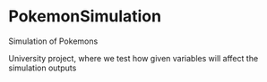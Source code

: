# PokemonSimulation
Simulation of Pokemons

University project, where we test how given variables will affect the simulation outputs

